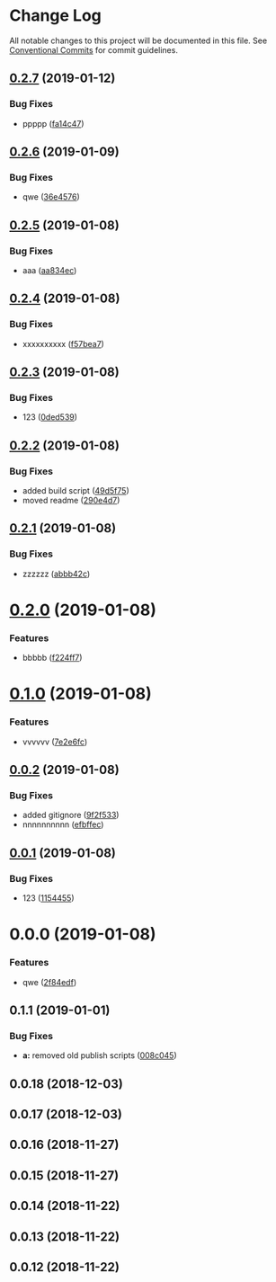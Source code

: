 # Change Log

All notable changes to this project will be documented in this file.
See [Conventional Commits](https://conventionalcommits.org) for commit guidelines.

## [0.2.7](https://github.com/nspire909/ng-timer/compare/@devrec/ng-timer@0.2.6...@devrec/ng-timer@0.2.7) (2019-01-12)


### Bug Fixes

* ppppp ([fa14c47](https://github.com/nspire909/ng-timer/commit/fa14c47))





## [0.2.6](https://github.com/nspire909/ng-timer/compare/@devrec/ng-timer@0.2.5...@devrec/ng-timer@0.2.6) (2019-01-09)


### Bug Fixes

* qwe ([36e4576](https://github.com/nspire909/ng-timer/commit/36e4576))





## [0.2.5](https://github.com/nspire909/ng-timer/compare/@devrec/ng-timer@0.2.4...@devrec/ng-timer@0.2.5) (2019-01-08)


### Bug Fixes

* aaa ([aa834ec](https://github.com/nspire909/ng-timer/commit/aa834ec))





## [0.2.4](https://github.com/nspire909/ng-timer/compare/@devrec/ng-timer@0.2.3...@devrec/ng-timer@0.2.4) (2019-01-08)


### Bug Fixes

* xxxxxxxxxx ([f57bea7](https://github.com/nspire909/ng-timer/commit/f57bea7))





## [0.2.3](https://github.com/nspire909/ng-timer/compare/@devrec/ng-timer@0.2.2...@devrec/ng-timer@0.2.3) (2019-01-08)


### Bug Fixes

* 123 ([0ded539](https://github.com/nspire909/ng-timer/commit/0ded539))





## [0.2.2](https://github.com/nspire909/ng-timer/compare/@devrec/ng-timer@0.2.1...@devrec/ng-timer@0.2.2) (2019-01-08)


### Bug Fixes

* added build script ([49d5f75](https://github.com/nspire909/ng-timer/commit/49d5f75))
* moved readme ([290e4d7](https://github.com/nspire909/ng-timer/commit/290e4d7))





## [0.2.1](https://github.com/nspire909/ng-timer/compare/@devrec/ng-timer@0.2.0...@devrec/ng-timer@0.2.1) (2019-01-08)


### Bug Fixes

* zzzzzz ([abbb42c](https://github.com/nspire909/ng-timer/commit/abbb42c))





# [0.2.0](https://github.com/nspire909/ng-timer/compare/@devrec/ng-timer@0.1.0...@devrec/ng-timer@0.2.0) (2019-01-08)


### Features

* bbbbb ([f224ff7](https://github.com/nspire909/ng-timer/commit/f224ff7))





# [0.1.0](https://github.com/nspire909/ng-timer/compare/@devrec/ng-timer@0.0.2...@devrec/ng-timer@0.1.0) (2019-01-08)


### Features

* vvvvvv ([7e2e6fc](https://github.com/nspire909/ng-timer/commit/7e2e6fc))





## [0.0.2](https://github.com/nspire909/ng-timer/compare/@devrec/ng-timer@0.0.1...@devrec/ng-timer@0.0.2) (2019-01-08)


### Bug Fixes

* added gitignore ([9f2f533](https://github.com/nspire909/ng-timer/commit/9f2f533))
* nnnnnnnnnn ([efbffec](https://github.com/nspire909/ng-timer/commit/efbffec))





## [0.0.1](https://github.com/nspire909/ng-timer/compare/@devrec/ng-timer@0.0.0...@devrec/ng-timer@0.0.1) (2019-01-08)


### Bug Fixes

* 123 ([1154455](https://github.com/nspire909/ng-timer/commit/1154455))





# 0.0.0 (2019-01-08)


### Features

* qwe ([2f84edf](https://github.com/nspire909/ng-timer/commit/2f84edf))



## 0.1.1 (2019-01-01)


### Bug Fixes

* **a:** removed old publish scripts ([008c045](https://github.com/nspire909/ng-timer/commit/008c045))



## 0.0.18 (2018-12-03)



## 0.0.17 (2018-12-03)



## 0.0.16 (2018-11-27)



## 0.0.15 (2018-11-27)



## 0.0.14 (2018-11-22)



## 0.0.13 (2018-11-22)



## 0.0.12 (2018-11-22)
